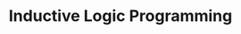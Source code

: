 ---
title: "Inductive Logic Programming"

categories: ['']

tags: ['Inductive', 'Logic', 'Programming']

arwords: 'البرمجة المنطقية الاستقرائية'

arexps: []

enwords: ['Inductive Logic Programming']

enexps: []

arlexicons: 'ب'

enlexicons: 'I'

authors: ['Ruqayya Roshdy']

translators: ['X']

citations: 'تطبيقات أساسية في المعالجة الآلية للغة العربية'

sources: 'مركز الملك عبدالله بن عبدالعزيز الدولي لخدمة اللغة العربية'

slug: ""
---